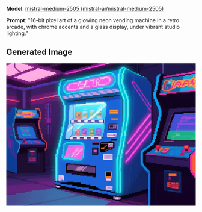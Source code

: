**Model**: [mistral-medium-2505 (mistral-ai/mistral-medium-2505)](https://github.com/marketplace/models/azureml-mistral/mistral-medium-2505)

**Prompt**: "16-bit pixel art of a glowing neon vending machine in a retro arcade, with chrome accents and a glass display, under vibrant studio lighting."

## Generated Image

![Generated Image](./images/generated-1755044013406-et2wuu.png)
